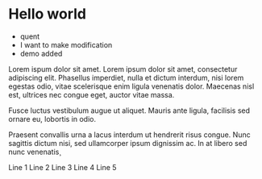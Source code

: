 # Hello world

- quent
- I want to make modification
- demo added

Lorem ispum dolor sit amet.
Lorem ipsum dolor sit amet, consectetur adipiscing elit. Phasellus imperdiet, nulla et dictum interdum, nisi lorem egestas odio, vitae scelerisque enim ligula venenatis dolor. Maecenas nisl est, ultrices nec congue eget, auctor vitae massa.

Fusce luctus vestibulum augue ut aliquet. Mauris ante ligula, facilisis sed ornare eu, lobortis in odio.

Praesent convallis urna a lacus interdum ut hendrerit risus congue. Nunc sagittis dictum nisi, sed ullamcorper ipsum dignissim ac. In at libero sed nunc venenatis¸

Line 1
Line 2
Line 3
Line 4
Line 5
